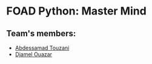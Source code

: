 # FOAD Python: Master Mind

## Team's members:

- [Abdessamad Touzani](https://github.com/AbdessamadTzn/)
- [Djamel Ouazar](https://github.com/legb78)